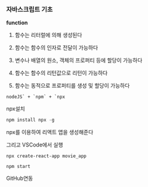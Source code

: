 ### 자바스크립트 기초

**function**

1. 함수는 리터럴에 의해 생성된다

2. 함수는 함수의 인자로 전달이 가능하다

3. 변수나 배열의 원소, 객체의 프로퍼티 등에 할당이 가능하다

4. 함수는 함수의 리턴값으로 리턴이 가능하다

5. 함수는 동적으로 프로퍼티를 생성 및 할당이 가능하다



```
nodeJS` + `npm` + `npx
```



npx설치

```jsx
npm install npx -g
```

npx를 이용하여 리액트 앱을 생성해준다

그리고 VSCode에서 실행

```
npx create-react-app movie_app
```

```
npm start
```

GitHub연동





